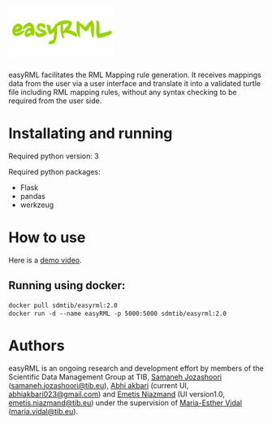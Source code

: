 # ![easyRML](https://github.com/SDM-TIB/easyRML/blob/master/sources/easlyrml.png "easyRML")
easyRML facilitates the RML Mapping rule generation. It receives mappings data from the user via a user interface and translate it into a validated turtle file including RML mapping rules, without any syntax checking to be required from the user side. 

# Installating and running
Required python version:
3

Required python packages:
- Flask
- pandas
- werkzeug

# How to use
Here is a [demo video](https://tib.eu/cloud/s/rFYL3CZHqYSQjFC).


## Running using docker:

```
docker pull sdmtib/easyrml:2.0
docker run -d --name easyRML -p 5000:5000 sdmtib/easyrml:2.0

```

# Authors
easyRML is an ongoing research and development effort by members of the Scientific Data Management Group at TIB, [Samaneh Jozashoori](https://github.com/samiscoding) (samaneh.jozashoori@tib.eu), [Abhi akbari](https://github.com/abhi055) (current UI, abhiakbari023@gmail.com) and [Emetis Niazmand](https://github.com/ENiaz) (UI version1.0, emetis.niazmand@tib.eu) under the supervision of [Maria-Esther Vidal](https://github.com/mevs) (maria.vidal@tib.eu).
